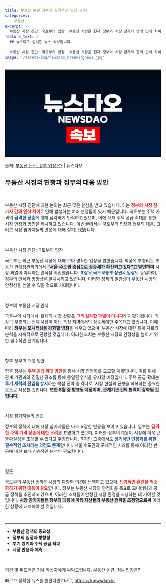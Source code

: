 ```yaml
---
title: 부동산 논란 정부의 충격적인 입장 공개!
categories:
  - 부동산
excerpt: >
  부동산 시장 진단: 국토부의 입장  부동산 시장은 현재 정부와 시장 참가자 간의 인식 차이로 인해 다양한 논…
feature_text: >
  ## 뉴스다오 실시간 뉴스 속보입니다.

  부동산 시장 진단: 국토부의 입장  부동산 시장은 현재 정부와 시장 참가자 간의 인식 차이로 인해 다양한 논…
image: '/assets/img/newsdao_breakingnews.jpg'
---
```


![뉴스다오 속보](/assets/img/newsdao_breakingnews.jpg)

<p>출처: <a href="httpss://newsdao.kr/4989" rel="dofollow">부동산 논란, 정부 입장은?</a> | 뉴스다오</p>

<h2 data-ke-size="size26">부동산 시장의 현황과 정부의 대응 방안</h2>

<p data-ke-size="size16">&nbsp;</p> 
부동산 시장 진단에 대한 논의는 최근 많은 관심을 받고 있습니다. 이는 <b><span style="color: #ee2323;">정부와 시장 참가자 간의 인식 차이</span></b>로 인해 발생하는 여러 논쟁들이 있기 때문입니다. 국토부는 주택 가격의 <b><span style="color: #1a5490;">급격한 상승</span></b>에 대해 심각하게 인식하고 있으며, 이에 대해 주택 공급 확대를 통한 시장 안정화 방안을 제시하고 있습니다. 이번 글에서는 국토부의 입장과 정부의 대응, 그리고 시장 참가자들의 반응에 대해 살펴보겠습니다.

<p data-ke-size="size16">&nbsp;</p>
부동산 시장 진단: 국토부의 입장 

국토부는 최근 부동산 시장에 대해 보다 명확한 입장을 밝혔습니다. 최상목 부총리는 부동산 관계장관회의에서 <b><span style="background-color: #21538527;">“서울·수도권 중심으로 상승세가 확산되고 있다”고 발언하며</span></b> 시장 과열이 아니라는 인식을 확립했습니다. <b><span style="color: #1a5490;">박상우 국토교통부 장관의 입장</span></b>도 동일하며, 정부의 인식과 방향성을 일치시키고 있습니다. 이러한 정책의 일관성이 부동산 시장의 안정성을 높일 수 있을 것으로 기대됩니다.

<p data-ke-size="size16">&nbsp;</p>

정부의 부동산 시장 인식 

국토부의 시각에서, 현재의 시장 상황은 <b><span style="color: #ee2323;">그리 심각한 과열이 아니다</span></b>라고 평가됩니다. 최상목 부총리는 전체 시장이 아닌 특정 지역에서의 상승세에만 주목하고 있습니다. 이에 따라 <b><span style="background-color: #21538527;">정부는 모니터링을 강화할 방침</span></b>을 세우고 있으며, 부동산 시장에 대한 통계 자료와 분석을 지속적으로 진행할 것입니다. 이러한 조치는 부동산 시장의 안정성을 높이기 위한 필수적인 단계입니다.

<p data-ke-size="size16">&nbsp;</p>

향후 정부의 대응 방안 

향후 정부는 <b><span style="color: #ee2323;">주택 공급 확대 방안</span></b>을 통해 시장 안정화를 도모할 계획입니다. 이를 위해 관계 기관과의 긴밀한 공조를 통해 통일된 인식을 유지할 예정입니다. 주택 공급 확대는 <b><span style="color: #1a5490;">투기 세력의 진입을 방지</span></b>하는 핵심 전략 중 하나로, 시장 현실의 균형을 회복하는 중요한 요소로 작용할 것입니다. <b><span style="background-color: #21538527;">또한 8월 중 발표될 예정이며, 관계기관 간의 협력이 강화될 것입니다.</span></b>

<p data-ke-size="size16">&nbsp;</p>

시장 참가자들의 반응 

정부의 정책에 대해 시장 참가자들은 다소 복잡한 반응을 보이고 있습니다. 일부는 <b><span style="color: #ee2323;">급격한 주택 가격 상승에 대한 우려</span></b>를 표명하고 있으며, 이러한 정부의 대응이 시장에 더욱 큰 불확실성을 초래할 수 있다고 주장합니다. 하지만 그중에서도 <b><span style="color: #1a5490;">장기적인 안정화를 위한 필수적인 조치라는 의견도 존재</span></b>합니다. 서울·수도권의 구체적인 사례를 통해 이러한 반응에 대한 보다 심층적인 분석이 필요합니다.

<p data-ke-size="size16">&nbsp;</p>

결론 

국토부의 부동산 정책은 시장의 다양한 의견을 반영하고 있으며, <b><span style="color: #ee2323;">단기적인 혼란을 최소화하기 위한 대응이 필요</span></b>합니다. 정부는 부동산 시장의 안정화를 목표로 모니터링과 공급 정책을 추진하고 있으며, 이러한 조치들이 안정된 시장 환경을 조성하는 데 기여할 것입니다. <b><span style="background-color: #21538527;">시장 참가자들은 정부의 대응에 따라 자신들의 부동산 전략을 조정함으로써</span></b> 이러한 상황에 대처해야 할 것입니다.

<p data-ke-size="size16">&nbsp;</p>
<hr>
<ul>
<li><b>부동산 정책의 중요성</b></li>
<li><b>정부의 입장과 방향성</b></li>
<li><b>투기 방지와 주택 공급 확대</b></li>
<li><b>시장 반응과 예측</b></li>
</ul>
<p data-ke-size="size16">&nbsp;</p>
의견 및 피드백은 기사 작성자에게 부탁드립니다. <a href="httpss://newsdao.kr/4989">부동산 논란, 정부 입장은?</a> 

빠르고 정확한 뉴스를 원한다면? 바로, <a href="httpss://newsdao.kr" rel="dofollow">httpss://newsdao.kr</a>


